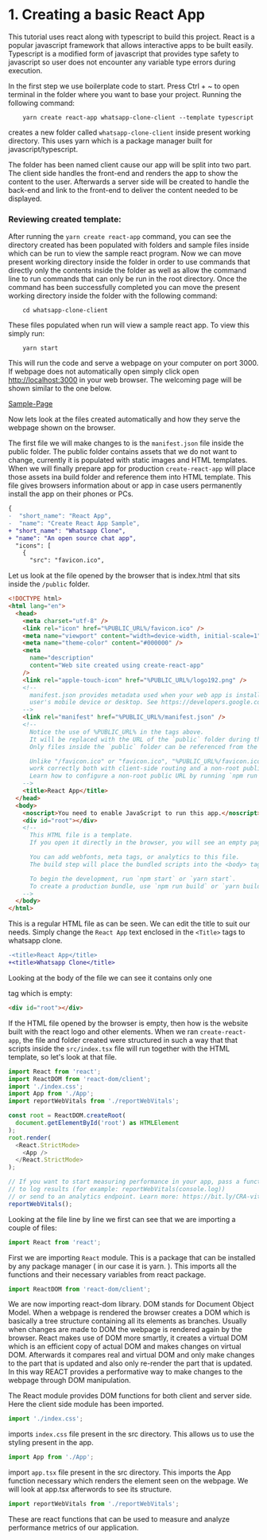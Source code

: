 # 1. Creating a basic React App

This tutorial uses react along with typescript to build this project. React is a popular javascript framework that allows interactive apps to be built easily. Typescript is a modified form of javascript that provides type safety to javascript so user does not encounter any variable type errors during execution.

In the first step we use boilerplate code to start. Press Ctrl + ~ to open terminal in the folder where you want to base your project. Running the following command:
```console
    yarn create react-app whatsapp-clone-client --template typescript
```

creates a new folder called `whatsapp-clone-client` inside present working directory. This uses yarn which is a package manager built for javascript/typescript.

The folder has been named client cause our app will be split into two part. The client side handles the front-end and renders the app to show the content to the user. Afterwards a server side will be created to handle the back-end and link to the front-end to deliver the content needed to be displayed.

### Reviewing created template:
After running the `yarn create react-app` command, you can see the directory created has been populated with folders and sample files inside which can be run to view the sample react program. Now we can move present working directory inside the folder in order to use commands that directly only the contents inside the folder as well as allow the command line to run commands that can only be run in the root directory. Once the command has been successfully completed you can move the present working directory inside the folder with the following command:
```console
    cd whatsapp-clone-client
```
These files populated when run will view a sample react app. To view this simply run:
``` console
    yarn start
```
This will run the code and serve a webpage on your computer on port 3000. If webpage does not automatically open simply click open [http://localhost:3000](http://localhost:3000) in your web browser. The welcoming page will be shown similar to the one below.

[Sample-Page](/Documentation/Resources/Sample_Page.png)

Now lets look at the files created automatically and how they serve the webpage shown on the browser.

The first file we will make changes to is the `manifest.json` file inside the public folder.
The public folder contains assets that we do not want to change, currently it is populated with static images and HTML templates. When we will finally prepare app for production `create-react-app` will place those assets ina  build folder and reference them into HTML template.
 This file gives browsers information about or app in case users permanently install the app on their phones or PCs.
```diff
{
-  "short_name": "React App",
-  "name": "Create React App Sample",
+ "short_name": "Whatsapp Clone",
+ "name": "An open source chat app",
  "icons": [
    {
      "src": "favicon.ico",
```
Let us look at the file opened by the browser that is index.html that sits inside the `/public` folder.

```HTML
<!DOCTYPE html>
<html lang="en">
  <head>
    <meta charset="utf-8" />
    <link rel="icon" href="%PUBLIC_URL%/favicon.ico" />
    <meta name="viewport" content="width=device-width, initial-scale=1" />
    <meta name="theme-color" content="#000000" />
    <meta
      name="description"
      content="Web site created using create-react-app"
    />
    <link rel="apple-touch-icon" href="%PUBLIC_URL%/logo192.png" />
    <!--
      manifest.json provides metadata used when your web app is installed on a
      user's mobile device or desktop. See https://developers.google.com/web/fundamentals/web-app-manifest/
    -->
    <link rel="manifest" href="%PUBLIC_URL%/manifest.json" />
    <!--
      Notice the use of %PUBLIC_URL% in the tags above.
      It will be replaced with the URL of the `public` folder during the build.
      Only files inside the `public` folder can be referenced from the HTML.

      Unlike "/favicon.ico" or "favicon.ico", "%PUBLIC_URL%/favicon.ico" will
      work correctly both with client-side routing and a non-root public URL.
      Learn how to configure a non-root public URL by running `npm run build`.
    -->
    <title>React App</title>
  </head>
  <body>
    <noscript>You need to enable JavaScript to run this app.</noscript>
    <div id="root"></div>
    <!--
      This HTML file is a template.
      If you open it directly in the browser, you will see an empty page.

      You can add webfonts, meta tags, or analytics to this file.
      The build step will place the bundled scripts into the <body> tag.

      To begin the development, run `npm start` or `yarn start`.
      To create a production bundle, use `npm run build` or `yarn build`.
    -->
  </body>
</html>
```
This is a regular HTML file as can be seen. We can edit the title to suit our needs. Simply change the `React App` text enclosed in the `<Title>` tags to whatsapp clone.

```diff
-<title>React App</title>
+<title>Whatsapp Clone</title>
```

Looking at the body of the file we can see it contains only one <div> tag which is empty:
```HTML
<div id="root"></div>
```
If the HTML file opened by the browser is empty, then how is the website built with the react logo and other elements. When we ran `create-react-app`, the file and folder created were structured in such a way that that scripts inside the `src/index.tsx` file will run together with the HTML template, so let's look at that file.

```Typescript
import React from 'react';
import ReactDOM from 'react-dom/client';
import './index.css';
import App from './App';
import reportWebVitals from './reportWebVitals';

const root = ReactDOM.createRoot(
  document.getElementById('root') as HTMLElement
);
root.render(
  <React.StrictMode>
    <App />
  </React.StrictMode>
);

// If you want to start measuring performance in your app, pass a function
// to log results (for example: reportWebVitals(console.log))
// or send to an analytics endpoint. Learn more: https://bit.ly/CRA-vitals
reportWebVitals();
```

Looking at the file line by line we first can see that we are importing a couple of files:

```Typescript
import React from 'react';
```
First we are importing ```React``` module. This is a package that can be installed by any package manager ( in our case it is yarn. ). This imports all the functions and their necessary variables from react package.


```Typescript
import ReactDOM from 'react-dom/client';
```
We are now importing react-dom library. DOM stands for Document Object Model. When a webpage is rendered the browser creates a DOM which is basically a tree structure containing all its elements as branches. Usually when changes are made to DOM the webpage is rendered again by the browser. React makes use of DOM more smartly, it creates a virtual DOM which is an efficient copy of actual DOM and makes changes on virtual DOM. Afterwards it compares real and virtual DOM and only make changes to the part that is updated and also only re-render the part that is updated. In this way REACT provides a performative way to make changes to the webpage through DOM manipulation.

The React module provides DOM functions for both client and server side. Here the client side module has been imported.


```Typescript
import './index.css';
```
imports `index.css` file present in the src directory. This allows us to use the styling present in the app.

```Typescript
import App from './App';
```
import `app.tsx` file present in the src directory. This imports the App function necessary which renders the element seen on the webpage. We will look at app.tsx afterwords to see its structure.


```Typescript
import reportWebVitals from './reportWebVitals';
```
These are react functions that can be used to measure and analyze performance metrics of our application.


